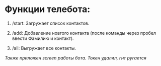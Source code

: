 # Функции телебота:
1. /start:
Загружает список контактов.

2. /add:
Добавление новгого контакта (после команды через пробел ввести Фамилию и контакт).

3. /all:
Выгружает все контакты.

*Также приложен screen работы бота. Токен удалил, гит ругается*

